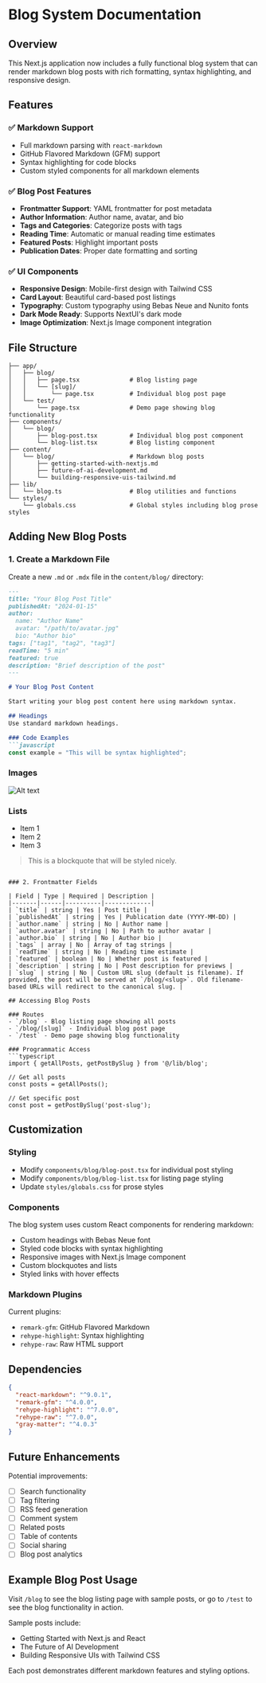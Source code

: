 # Blog System Documentation

## Overview
This Next.js application now includes a fully functional blog system that can render markdown blog posts with rich formatting, syntax highlighting, and responsive design.

## Features

### ✅ Markdown Support
- Full markdown parsing with `react-markdown`
- GitHub Flavored Markdown (GFM) support
- Syntax highlighting for code blocks
- Custom styled components for all markdown elements

### ✅ Blog Post Features
- **Frontmatter Support**: YAML frontmatter for post metadata
- **Author Information**: Author name, avatar, and bio
- **Tags and Categories**: Categorize posts with tags
- **Reading Time**: Automatic or manual reading time estimates
- **Featured Posts**: Highlight important posts
- **Publication Dates**: Proper date formatting and sorting

### ✅ UI Components
- **Responsive Design**: Mobile-first design with Tailwind CSS
- **Card Layout**: Beautiful card-based post listings
- **Typography**: Custom typography using Bebas Neue and Nunito fonts
- **Dark Mode Ready**: Supports NextUI's dark mode
- **Image Optimization**: Next.js Image component integration

## File Structure

```
├── app/
│   ├── blog/
│   │   ├── page.tsx              # Blog listing page
│   │   └── [slug]/
│   │       └── page.tsx          # Individual blog post page
│   └── test/
│       └── page.tsx              # Demo page showing blog functionality
├── components/
│   └── blog/
│       ├── blog-post.tsx         # Individual blog post component
│       └── blog-list.tsx         # Blog listing component
├── content/
│   └── blog/                     # Markdown blog posts
│       ├── getting-started-with-nextjs.md
│       ├── future-of-ai-development.md
│       └── building-responsive-uis-tailwind.md
├── lib/
│   └── blog.ts                   # Blog utilities and functions
└── styles/
    └── globals.css               # Global styles including blog prose styles
```

## Adding New Blog Posts

### 1. Create a Markdown File
Create a new `.md` or `.mdx` file in the `content/blog/` directory:

```markdown
---
title: "Your Blog Post Title"
publishedAt: "2024-01-15"
author:
  name: "Author Name"
  avatar: "/path/to/avatar.jpg"
  bio: "Author bio"
tags: ["tag1", "tag2", "tag3"]
readTime: "5 min"
featured: true
description: "Brief description of the post"
---

# Your Blog Post Content

Start writing your blog post content here using markdown syntax.

## Headings
Use standard markdown headings.

### Code Examples
```javascript
const example = "This will be syntax highlighted";
```

### Images
![Alt text](/path/to/image.jpg)

### Lists
- Item 1
- Item 2
- Item 3

> This is a blockquote that will be styled nicely.
```

### 2. Frontmatter Fields

| Field | Type | Required | Description |
|-------|------|----------|-------------|
| `title` | string | Yes | Post title |
| `publishedAt` | string | Yes | Publication date (YYYY-MM-DD) |
| `author.name` | string | No | Author name |
| `author.avatar` | string | No | Path to author avatar |
| `author.bio` | string | No | Author bio |
| `tags` | array | No | Array of tag strings |
| `readTime` | string | No | Reading time estimate |
| `featured` | boolean | No | Whether post is featured |
| `description` | string | No | Post description for previews |
| `slug` | string | No | Custom URL slug (default is filename). If provided, the post will be served at `/blog/<slug>`. Old filename-based URLs will redirect to the canonical slug. |

## Accessing Blog Posts

### Routes
- `/blog` - Blog listing page showing all posts
- `/blog/[slug]` - Individual blog post page
- `/test` - Demo page showing blog functionality

### Programmatic Access
```typescript
import { getAllPosts, getPostBySlug } from '@/lib/blog';

// Get all posts
const posts = getAllPosts();

// Get specific post
const post = getPostBySlug('post-slug');
```

## Customization

### Styling
- Modify `components/blog/blog-post.tsx` for individual post styling
- Modify `components/blog/blog-list.tsx` for listing page styling
- Update `styles/globals.css` for prose styles

### Components
The blog system uses custom React components for rendering markdown:
- Custom headings with Bebas Neue font
- Styled code blocks with syntax highlighting
- Responsive images with Next.js Image component
- Custom blockquotes and lists
- Styled links with hover effects

### Markdown Plugins
Current plugins:
- `remark-gfm`: GitHub Flavored Markdown
- `rehype-highlight`: Syntax highlighting
- `rehype-raw`: Raw HTML support

## Dependencies

```json
{
  "react-markdown": "^9.0.1",
  "remark-gfm": "^4.0.0",
  "rehype-highlight": "^7.0.0",
  "rehype-raw": "^7.0.0",
  "gray-matter": "^4.0.3"
}
```

## Future Enhancements

Potential improvements:
- [ ] Search functionality
- [ ] Tag filtering
- [ ] RSS feed generation
- [ ] Comment system
- [ ] Related posts
- [ ] Table of contents
- [ ] Social sharing
- [ ] Blog post analytics

## Example Blog Post Usage

Visit `/blog` to see the blog listing page with sample posts, or go to `/test` to see the blog functionality in action.

Sample posts include:
- Getting Started with Next.js and React
- The Future of AI Development  
- Building Responsive UIs with Tailwind CSS

Each post demonstrates different markdown features and styling options.
